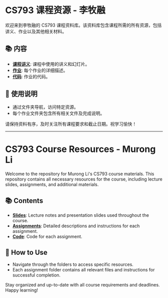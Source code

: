 # CS793 课程资源 - 李牧融

欢迎来到李牧融的 CS793 课程资料库。该资料库包含课程所需的所有资源，包括讲义、作业以及其他相关材料。

## 📚 内容
- **[课程讲义](https://github.com/Li-Murong/CS793/blob/673ceddacf5b0f1a07e4edccb15a2a0bf9892af9/Slides)**: 课程中使用的讲义和幻灯片。
- **[作业](https://github.com/Li-Murong/CS793/blob/673ceddacf5b0f1a07e4edccb15a2a0bf9892af9/Assignments)**: 每个作业的详细描述。
- **[代码](https://github.com/Li-Murong/CS793/blob/ec44ab232db3746d1bbbc6934fea1ef14ee59c35/Code)**: 作业的代码。

## 📝 使用说明
- 通过文件夹导航，访问特定资源。
- 每个作业文件夹包含所有相关文件及完成说明。

请保持资料有序，及时关注所有课程要求和截止日期。祝学习愉快！

---

# CS793 Course Resources - Murong Li

Welcome to the repository for Murong Li's CS793 course materials. This repository contains all necessary resources for the course, including lecture slides, assignments, and additional materials.

## 📚 Contents
- **[Slides](https://github.com/Li-Murong/CS793/blob/673ceddacf5b0f1a07e4edccb15a2a0bf9892af9/Slides)**: Lecture notes and presentation slides used throughout the course.
- **[Assignments](https://github.com/Li-Murong/CS793/blob/673ceddacf5b0f1a07e4edccb15a2a0bf9892af9/Assignments)**: Detailed descriptions and instructions for each assignment.
- **[Code](https://github.com/Li-Murong/CS793/blob/ec44ab232db3746d1bbbc6934fea1ef14ee59c35/Code)**: Code for each assignment.

## 📝 How to Use
- Navigate through the folders to access specific resources.
- Each assignment folder contains all relevant files and instructions for successful completion.

Stay organized and up-to-date with all course requirements and deadlines. Happy learning!
